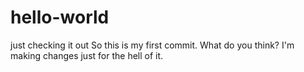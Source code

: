 # hello-world
just checking it out
So this is my first commit. What do you think?
I'm making changes just for the hell of it. 
